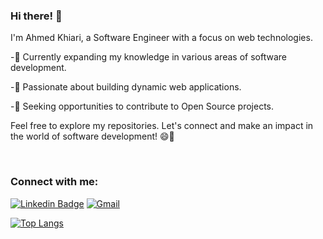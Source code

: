 ### Hi there! 👋
I'm Ahmed Khiari, a Software Engineer with a focus on web technologies.

-🔭 Currently expanding my knowledge in various areas of software development.

-🌱 Passionate about building dynamic web applications.

-👯 Seeking opportunities to contribute to Open Source projects.

Feel free to explore my repositories. Let's connect and make an impact in the world of software development! 😄🚀

<br/>

 </abc>

### Connect with me:
[![Linkedin Badge](https://img.shields.io/badge/-Ahmedkr-blue?style=flat-square&logo=Linkedin&logoColor=white&link=https://www.linkedin.com/in/ahmedkr/)](https://www.linkedin.com/in/ahmedkhiari/)
[![Gmail](https://img.shields.io/badge/-Ahmedkr-c14438?style=flat&logo=Gmail&logoColor=white)](mailto:contact.akhiari@gmail.com)

[![Top Langs](https://github-readme-stats.vercel.app/api/top-langs/?username=Ahmedkr5&layout=compact)](https://github.com/anuraghazra/github-readme-stats)



